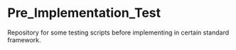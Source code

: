 # Pre_Implementation_Test
Repository for some testing scripts before implementing in certain standard framework.
